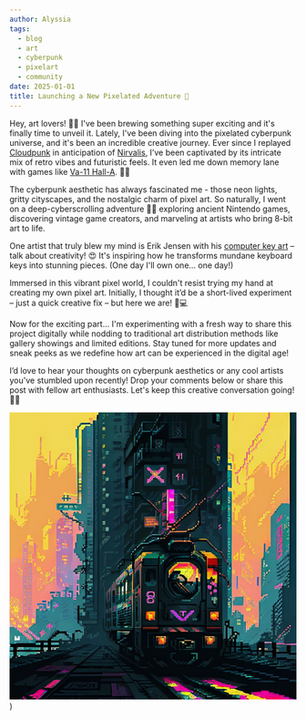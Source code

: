 ```yaml
---
author: Alyssia
tags:
  - blog
  - art
  - cyberpunk
  - pixelart
  - community
date: 2025-01-01
title: Launching a New Pixelated Adventure 🚀
---
```



Hey, art lovers! 🎨✨ I've been brewing something super exciting and it's finally time to unveil it. Lately, I've been diving into the pixelated cyberpunk universe, and it's been an incredible creative journey. Ever since I replayed [Cloudpunk](https://nivalisgame.com/) in anticipation of [Nirvalis](https://nivalisgame.com/), I’ve been captivated by its intricate mix of retro vibes and futuristic feels. It even led me down memory lane with games like [Va-11 Hall-A](https://va11halla.fandom.com/). 💾🌆

The cyberpunk aesthetic has always fascinated me - those neon lights, gritty cityscapes, and the nostalgic charm of pixel art. So naturally, I went on a deep-cyberscrolling adventure 🕵️‍♀️ exploring ancient Nintendo games, discovering vintage game creators, and marveling at artists who bring 8-bit art to life.

One artist that truly blew my mind is Erik Jensen with his [computer key art](https://www.erikjensenart.com/computerkeyart) – talk about creativity! 😍 It's inspiring how he transforms mundane keyboard keys into stunning pieces. (One day I'll own one... one day!)

Immersed in this vibrant pixel world, I couldn't resist trying my hand at creating my own pixel art. Initially, I thought it’d be a short-lived experiment – just a quick creative fix – but here we are! 🎨💻

Now for the exciting part... I'm experimenting with a fresh way to share this project digitally while nodding to traditional art distribution methods like gallery showings and limited editions. Stay tuned for more updates and sneak peeks as we redefine how art can be experienced in the digital age!

I’d love to hear your thoughts on cyberpunk aesthetics or any cool artists you've stumbled upon recently! Drop your comments below or share this post with fellow art enthusiasts. Let's keep this creative conversation going! 🌟✨



![Train starting its journey](/images/train-starting_journey.png))
